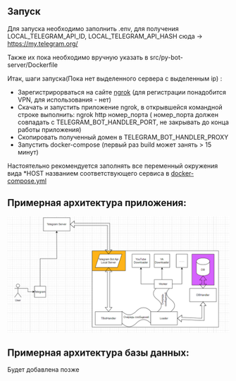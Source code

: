 ## Запуск

Для запуска необходимо заполнить .env, для получения LOCAL_TELEGRAM_API_ID, LOCAL_TELEGRAM_API_HASH сюда -> https://my.telegram.org/

Также их пока необходимо вручную указать в src/py-bot-server/Dockerfile

Итак, шаги запуска(Пока нет выделенного сервера с выделенным ip) :

* Зарегистрирорваться на сайте [ngrok](https://ngrok.com/) (для регистрации понадобится VPN, для использования - нет)
* Скачать и запустить приложение ngrok, в открывшейся командной строке выполнить: ngrok http номер_порта ( номер_порта должен
  совпадать с TELEGRAM_BOT_HANDLER_PORT, не закрывать до конца работы приложения)
* Скопировать полученный домен в TELEGRAM_BOT_HANDLER_PROXY
* Запустить docker-compose (первый раз build может занять > 15 минут)

Настоятельно рекомендуется заполнять все переменный окружения вида *HOST названием соответствующего сервиса в [docker-compose.yml](docker-compose.yml)

## Примерная архитектура приложения:

![Архитектура](assets/img.png)

## Примерная архитектура базы данных:
Будет добавлена позже
